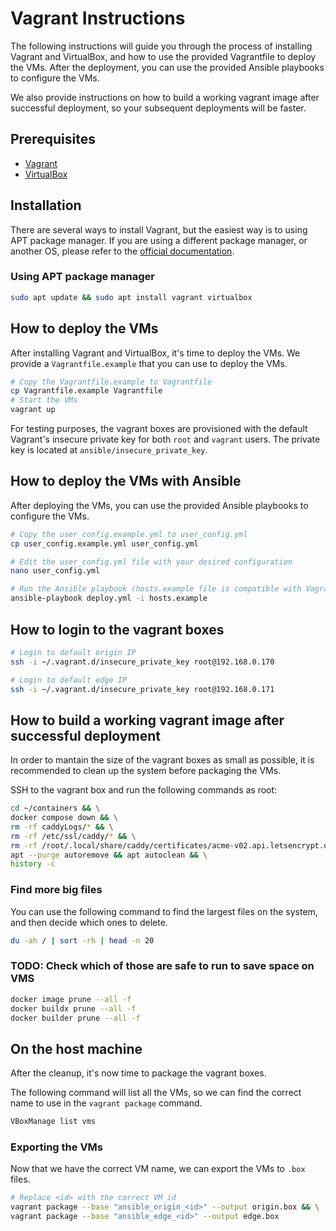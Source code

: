 # Vagrant Instructions

The following instructions will guide you through the process of installing Vagrant and VirtualBox, and how to use the provided Vagrantfile to deploy the VMs. After the deployment, you can use the provided Ansible playbooks to configure the VMs. 

We also provide instructions on how to build a working vagrant image after successful deployment, so your subsequent deployments will be faster.

## Prerequisites

- [Vagrant](https://www.vagrantup.com/downloads)
- [VirtualBox](https://www.virtualbox.org/wiki/Downloads)

## Installation

There are several ways to install Vagrant, but the easiest way is to using APT package manager. If you are using a different package manager, or another OS, please refer to the [official documentation](https://www.vagrantup.com/docs/installation).

### Using APT package manager

```bash
sudo apt update && sudo apt install vagrant virtualbox
```

## How to deploy the VMs

After installing Vagrant and VirtualBox, it's time to deploy the VMs. We provide a `Vagrantfile.example` that you can use to deploy the VMs.

```bash
# Copy the Vagrantfile.example to Vagrantfile
cp Vagrantfile.example Vagrantfile
# Start the VMs
vagrant up
```

For testing purposes, the vagrant boxes are provisioned with the default Vagrant's insecure private key for both `root` and `vagrant` users. The private key is located at `ansible/insecure_private_key`.

## How to deploy the VMs with Ansible

After deploying the VMs, you can use the provided Ansible playbooks to configure the VMs. 

```bash
# Copy the user_config.example.yml to user_config.yml
cp user_config.example.yml user_config.yml

# Edit the user_config.yml file with your desired configuration
nano user_config.yml

# Run the Ansible playbook (hosts.example file is compatible with Vagrantfile.example out of the box)
ansible-playbook deploy.yml -i hosts.example
```

## How to login to the vagrant boxes

```bash
# Login to default origin IP
ssh -i ~/.vagrant.d/insecure_private_key root@192.168.0.170 

# Login to default edge IP
ssh -i ~/.vagrant.d/insecure_private_key root@192.168.0.171
```

## How to build a working vagrant image after successful deployment


In order to mantain the size of the vagrant boxes as small as possible, it is recommended to clean up the system before packaging the VMs.


SSH to the vagrant box and run the following commands as root:

```bash
cd ~/containers && \
docker compose down && \
rm -rf caddyLogs/* && \
rm -rf /etc/ssl/caddy/* && \
rm -rf /root/.local/share/caddy/certificates/acme-v02.api.letsencrypt.org-directory/* && \
apt --purge autoremove && apt autoclean && \
history -c
```
### Find more big files

You can use the following command to find the largest files on the system, and then decide which ones to delete.

```bash
du -ah / | sort -rh | head -n 20
```

### TODO: Check which of those are safe to run to save space on VMS

```bash
docker image prune --all -f 
docker buildx prune --all -f 
docker builder prune --all -f
```

## On the host machine

After the cleanup, it's now time to package the vagrant boxes. 

The following command will list all the VMs, so we can find the correct name to use in the `vagrant package` command.

```bash
VBoxManage list vms
```

### Exporting the VMs

Now that we have the correct VM name, we can export the VMs to `.box` files.

```bash
# Replace <id> with the correct VM id
vagrant package --base "ansible_origin_<id>" --output origin.box && \
vagrant package --base "ansible_edge_<id>" --output edge.box
```

